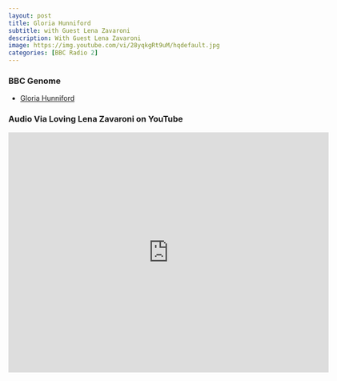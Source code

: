 ```yaml
---
layout: post
title: Gloria Hunniford
subtitle: with Guest Lena Zavaroni
description: With Guest Lena Zavaroni
image: https://img.youtube.com/vi/28yqkgRt9uM/hqdefault.jpg
categories: [BBC Radio 2]
---
```


### BBC Genome
* [Gloria Hunniford](https://genome.ch.bbc.co.uk/schedules/radio2/1982-07-06#at-12.00)

### Audio Via Loving Lena Zavaroni on YouTube
<div class="responsive-video"><iframe width="640px" height="480px" src="https://www.youtube.com/embed/28yqkgRt9uM?rel=0&showinfo=1" frameborder="0" allowfullscreen=""></iframe></div>

